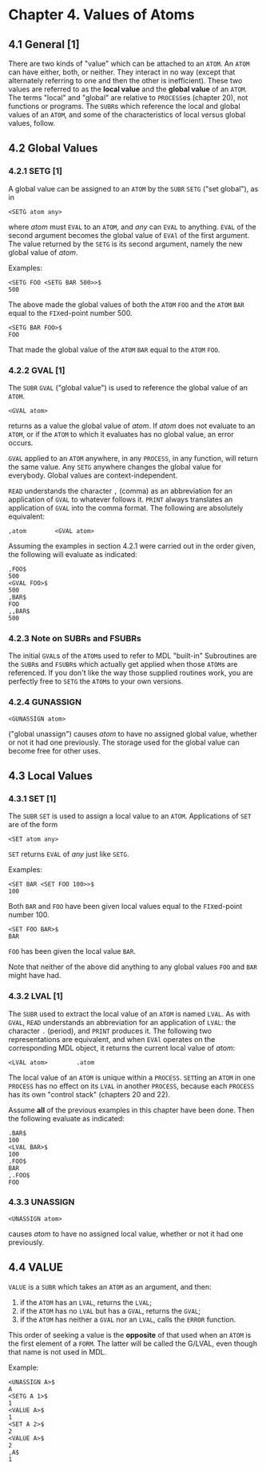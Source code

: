 # Chapter 4. Values of Atoms

## 4.1 General [1]

There are two kinds of "value" which can be attached to an `ATOM`. An `ATOM` can have either, both, or neither. They interact in no way (except that alternately referring to one and then the other is inefficient). These two values are referred to as the **local value** and the **global value** of an `ATOM`. The terms "local" and "global" are relative to `PROCESS`es (chapter 20), not functions or programs. The `SUBR`s which reference the local and global values of an `ATOM`, and some of the characteristics of local versus global values, follow.

## 4.2 Global Values

### 4.2.1 SETG [1]

A global value can be assigned to an `ATOM` by the `SUBR` `SETG` ("set global"), as in

```no-highlight
<SETG atom any>
```

where *atom* must `EVAL` to an `ATOM`, and *any* can `EVAL` to anything. `EVAL` of the second argument becomes the global value of `EVAl` of the first argument. The value returned by the `SETG` is its second argument, namely the new global value of *atom*.

Examples:

```no-highlight
<SETG FOO <SETG BAR 500>>$
500
```

The above made the global values of both the `ATOM` `FOO` and the `ATOM` `BAR` equal to the `FIX`ed-point number 500.

```no-highlight
<SETG BAR FOO>$
FOO
```

That made the global value of the `ATOM` `BAR` equal to the `ATOM` `FOO`.

### 4.2.2 GVAL [1]

The `SUBR` `GVAL` ("global value") is used to reference the global value of an `ATOM`.

```no-highlight
<GVAL atom>
```

returns as a value the global value of *atom*. If *atom* does not evaluate to an `ATOM`, or if the `ATOM` to which it evaluates has no global value, an error occurs.

`GVAL` applied to an `ATOM` anywhere, in any `PROCESS`, in any function, will return the same value. Any `SETG` anywhere changes the global value for everybody. Global values are context-independent.

`READ` understands the character `,` (comma) as an abbreviation for an application of `GVAL` to whatever follows it. `PRINT` always translates an application of `GVAL` into the comma format. The following are absolutely equivalent:

```no-highlight
,atom        <GVAL atom>
```

Assuming the examples in section 4.2.1 were carried out in the order given, the following will evaluate as indicated:

```no-highlight
,FOO$
500
<GVAL FOO>$
500
,BAR$
FOO
,,BAR$
500
```

### 4.2.3 Note on SUBRs and FSUBRs

The initial `GVAL`s of the `ATOM`s used to refer to MDL "built-in" Subroutines are the `SUBR`s and `FSUBR`s which actually get applied when those `ATOM`s are referenced. If you don't like the way those supplied routines work, you are perfectly free to `SETG` the `ATOM`s to your own versions.

### 4.2.4 GUNASSIGN

```no-highlight
<GUNASSIGN atom>
```

("global unassign") causes *atom* to have no assigned global value, whether or not it had one previously. The storage used for the global value can become free for other uses.

## 4.3 Local Values

### 4.3.1 SET [1]

The `SUBR` `SET` is used to assign a local value to an `ATOM`. Applications of `SET` are of the form

```no-highlight
<SET atom any>
```

`SET` returns `EVAL` of *any* just like `SETG`.

Examples:

```no-highlight
<SET BAR <SET FOO 100>>$
100
```

Both `BAR` and `FOO` have been given local values equal to the `FIX`ed-point number 100.

```no-highlight
<SET FOO BAR>$
BAR
```

`FOO` has been given the local value `BAR`.

Note that neither of the above did anything to any global values `FOO` and `BAR` might have had.

### 4.3.2 LVAL [1]

The `SUBR` used to extract the local value of an `ATOM` is named `LVAL`. As with `GVAL`, `READ` understands an abbreviation for an application of `LVAL`: the character `.` (period), and `PRINT` produces it. The following two representations are equivalent, and when `EVAl` operates on the corresponding MDL object, it returns the current local value of *atom*:

```no-highlight
<LVAL atom>        .atom
```

The local value of an `ATOM` is unique within a `PROCESS`. `SET`ting an `ATOM` in one `PROCESS` has no effect on its `LVAL` in another `PROCESS`, because each `PROCESS` has its own "control stack" (chapters 20 and 22).

Assume **all** of the previous examples in this chapter have been done. Then the following evaluate as indicated:

```no-highlight
.BAR$
100
<LVAL BAR>$
100
.FOO$
BAR
,.FOO$
FOO
```

### 4.3.3 UNASSIGN

```no-highlight
<UNASSIGN atom>
```

causes *atom* to have no assigned local value, whether or not it had one previously.

## 4.4 VALUE

`VALUE` is a `SUBR` which takes an `ATOM` as an argument, and then:

1. if the `ATOM` has an `LVAL`, returns the `LVAL`;
2. if the `ATOM` has no `LVAL` but has a `GVAL`, returns the `GVAL`;
3. if the `ATOM` has neither a `GVAL` nor an `LVAL`, calls the `ERROR` function.

This order of seeking a value is the **opposite** of that used when an `ATOM` is the first element of a `FORM`. The latter will be called the G/LVAL, even though that name is not used in MDL.

Example:

```no-highlight
<UNASSIGN A>$
A
<SETG A 1>$
1
<VALUE A>$
1
<SET A 2>$
2
<VALUE A>$
2
,A$
1
```

